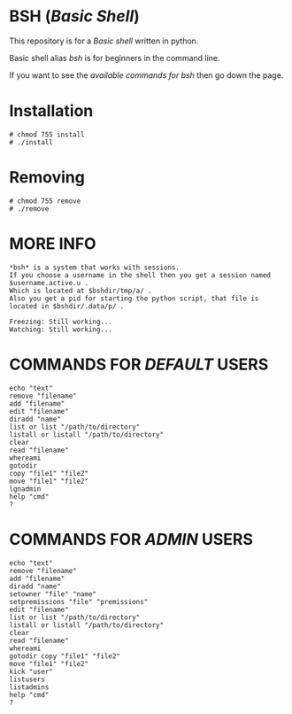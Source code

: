 # BSH (*Basic Shell*)
This repository is for a *Basic shell* written in python.

Basic shell alias *bsh* is for beginners in the command line.

If you want to see the *available commands for bsh* then go down the page.

# Installation
    # chmod 755 install
    # ./install

# Removing
    # chmod 755 remove
    # ./remove

# MORE INFO
    *bsh* is a system that works with sessions.
    If you choose a username in the shell then you get a session named $username.active.u .
    Which is located at $bshdir/tmp/a/ .
    Also you get a pid for starting the python script, that file is located in $bshdir/.data/p/ .
    
    Freezing: Still working...
    Watching: Still working...

# COMMANDS FOR *DEFAULT* USERS
    echo "text"
    remove "filename"
    add "filename"
    edit "filename"
    diradd "name"
    list or list "/path/to/directory"
    listall or listall "/path/to/directory"
    clear
    read "filename"
    whereami
    gotodir
    copy "file1" "file2"
    move "file1" "file2"
    lgnadmin
    help "cmd"
    ?

# COMMANDS FOR *ADMIN* USERS
    echo "text"
    remove "filename"
    add "filename"
    diradd "name"
    setowner "file" "name"
    setpremissions "file" "premissions"
    edit "filename"
    list or list "/path/to/directory"
    listall or listall "/path/to/directory"
    clear
    read "filename"
    whereami
    gotodir copy "file1" "file2"
    move "file1" "file2"
    kick "user"
    listusers
    listadmins
    help "cmd"
    ?
